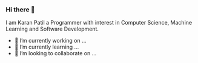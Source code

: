 ### Hi there 👋
I am Karan Patil a Programmer with interest in Computer Science, Machine Learning and Software Development. 
- 🔭 I’m currently working on ...
- 🌱 I’m currently learning ...
- 👯 I’m looking to collaborate on ...
<!--
**karanpatil1604/karanpatil1604** is a ✨ _special_ ✨ repository because its `README.md` (this file) appears on your GitHub profile.

Here are some ideas to get you started:

- 🔭 I’m currently working on ...
- 🌱 I’m currently learning ...
- 👯 I’m looking to collaborate on ...
- 🤔 I’m looking for help with ...
- 💬 Ask me about ...
- 📫 How to reach me: ...
- 😄 Pronouns: ...
- ⚡ Fun fact: ... 

-->
